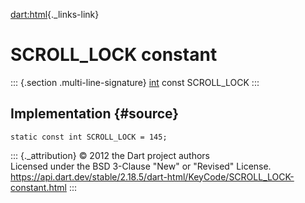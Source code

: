 [dart:html](../../dart-html/dart-html-library){._links-link}

SCROLL\_LOCK constant
=====================

::: {.section .multi-line-signature}
[int](../../dart-core/int-class) const SCROLL\_LOCK
:::

Implementation {#source}
--------------

``` {.language-dart data-language="dart"}
static const int SCROLL_LOCK = 145;
```

::: {._attribution}
© 2012 the Dart project authors\
Licensed under the BSD 3-Clause \"New\" or \"Revised\" License.\
<https://api.dart.dev/stable/2.18.5/dart-html/KeyCode/SCROLL_LOCK-constant.html>
:::
